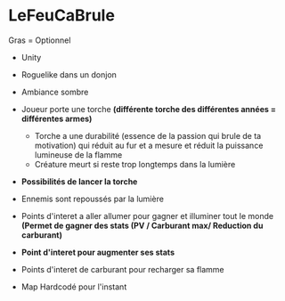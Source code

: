 # LeFeuCaBrule

Gras = Optionnel

- Unity

- Roguelike dans un donjon

- Ambiance sombre

- Joueur porte une torche **(différente torche des différentes années = différentes armes)**
  - Torche a une durabilité (essence de la passion qui brule de ta motivation) qui réduit au fur et a mesure et réduit la puissance lumineuse de la flamme
  - Créature meurt si reste trop longtemps dans la lumière

- **Possibilités de lancer la torche**

- Ennemis sont repoussés par la lumière

- Points d'interet a aller allumer pour gagner et illuminer tout le monde **(Permet de gagner des stats (PV / Carburant max/ Reduction du carburant)**
- **Point d'interet pour augmenter ses stats**
- Points d'interet de carburant pour recharger sa flamme

- Map Hardcodé pour l'instant
